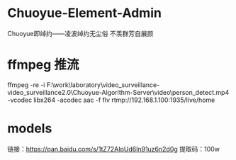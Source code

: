 # Chuoyue-Element-Admin
Chuoyue即绰约——凌波绰约无尘俗 不羡群芳自展颜

# ffmpeg 推流
ffmpeg -re -i F:\work\laboratory\video_surveillance-video_surveillance2.0\Chuoyue-Algorithm-Server\video\person_detect.mp4 -vcodec libx264 -acodec aac -f flv rtmp://192.168.1.100:1935/live/home

# models
链接：https://pan.baidu.com/s/1tZ72AIpUd6ln91uz6n2d0g 
提取码：100w 
